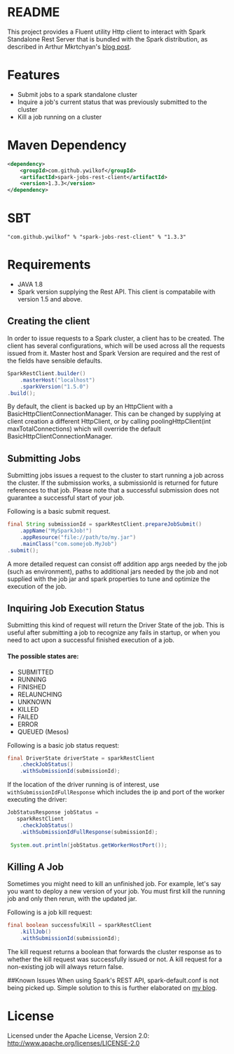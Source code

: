 # README #

This project provides a Fluent utility Http client to interact with Spark Standalone Rest Server that is bundled with the Spark distribution, as described in Arthur Mkrtchyan's [blog post](http://arturmkrtchyan.com/apache-spark-hidden-rest-api).
 
# Features
- Submit jobs to a spark standalone cluster
- Inquire a job's current status that was previously submitted to the cluster
- Kill a job running on a cluster

# Maven Dependency

```xml
<dependency>
    <groupId>com.github.ywilkof</groupId>
    <artifactId>spark-jobs-rest-client</artifactId>
    <version>1.3.3</version>
</dependency>
```

# SBT
```
"com.github.ywilkof" % "spark-jobs-rest-client" % "1.3.3"
```

# Requirements
- JAVA 1.8
- Spark version supplying the Rest API. This client is compatabile with version 1.5 and above. 

## Creating the client

In order to issue requests to a Spark cluster, a client has to be created.
The client has several configurations, which will be used across all the requests issued from it.
Master host and Spark Version are required and the rest of the fields have sensible defaults.

``` java
SparkRestClient.builder()
    .masterHost("localhost")
    .sparkVersion("1.5.0")
.build();
```

By default, the client is backed up by an HttpClient with a BasicHttpClientConnectionManager.
This can be changed by supplying at client creation a different HttpClient, or by calling poolingHttpClient(int maxTotalConnections) which will override the default BasicHttpClientConnectionManager.
 
## Submitting Jobs

Submitting jobs issues a request to the cluster to start running a job across the cluster. 
If the submission works, a submissionId is returned for future references to that job.
Please note that a successful submission does not guarantee a successful start of your job.

Following is a basic submit request.

``` java 
final String submissionId = sparkRestClient.prepareJobSubmit()
    .appName("MySparkJob!")
    .appResource("file://path/to/my.jar")
    .mainClass("com.somejob.MyJob")
.submit();
```

A more detailed request can consist off addition app args needed by the job (such as environment),
paths to additional jars needed by the job and not supplied with the job jar and spark properties to tune and optimize 
the execution of the job.

## Inquiring Job Execution Status

Submitting this kind of request will return the Driver State of the job.
This is useful after submitting a job to recognize any fails in startup, or when you need to act upon
a successful finished execution of a job.

#### The possible states are:
- SUBMITTED
- RUNNING
- FINISHED
- RELAUNCHING 
- UNKNOWN
- KILLED
- FAILED
- ERROR
- QUEUED (Mesos)


Following is a basic job status request:

``` java 
final DriverState driverState = sparkRestClient
    .checkJobStatus()
    .withSubmissionId(submissionId);
```

If the location of the driver running is of interest, use `withSubmissionIdFullResponse`
which includes the ip and port of the worker executing the driver:

``` java 
JobStatusResponse jobStatus = 
   sparkRestClient
    .checkJobStatus()
    .withSubmissionIdFullResponse(submissionId);
    
 System.out.println(jobStatus.getWorkerHostPort());
```

## Killing A Job

Sometimes you might need to kill an unfinished job. For example, let's say you want to deploy a new version
of your job. You must first kill the running job and only then rerun, with the updated jar.

Following is a job kill request:

``` java 
final boolean successfulKill = sparkRestClient
    .killJob() 
    .withSubmissionId(submissionId);
```

The kill request returns a boolean that forwards the cluster response as to whether the kill request was successfully issued or not.
A kill request for a non-existing job will always return false.

##Known Issues
When using Spark's REST API, spark-default.conf is not being picked up. Simple solution to this is further elaborated on [my blog](http://www.yonatanwilkof.net/spark-rest-job-submit-api-environment-variable/).
# License
 
 Licensed under the Apache License, Version 2.0: http://www.apache.org/licenses/LICENSE-2.0
